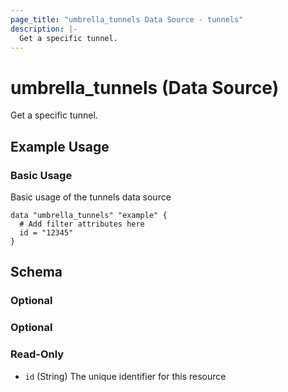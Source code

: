 ```yaml
---
page_title: "umbrella_tunnels Data Source - tunnels"
description: |-
  Get a specific tunnel.
---
```


# umbrella_tunnels (Data Source)

Get a specific tunnel.

## Example Usage


### Basic Usage

Basic usage of the tunnels data source

```hcl
data "umbrella_tunnels" "example" {
  # Add filter attributes here
  id = "12345"
}
```



## Schema

### Optional



### Optional



### Read-Only

- `id` (String) The unique identifier for this resource



